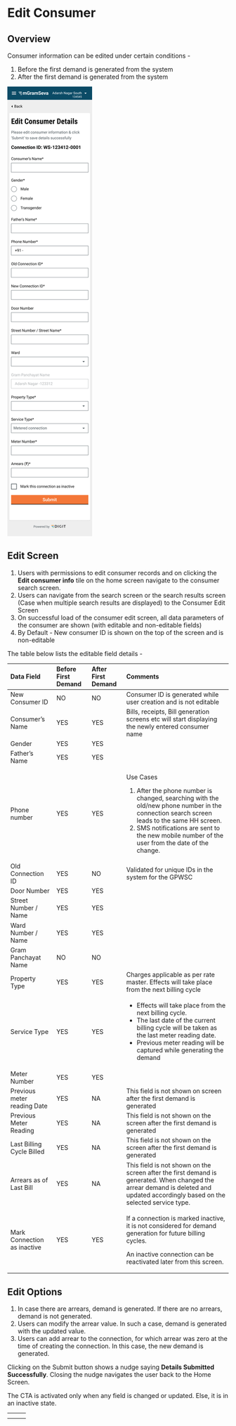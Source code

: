 # Edit Consumer

## Overview

Consumer information can be edited under certain conditions -

1. Before the first demand is generated from the system
2. After the first demand is generated from the system

![](../../../.gitbook/assets/image%20%2835%29.png)

## Edit Screen

1. Users with permissions to edit consumer records and on clicking the **Edit consumer info** tile on the home screen navigate to the consumer search screen.
2. Users can navigate from the search screen or the search results screen \(Case when multiple search results are displayed\) to the Consumer Edit Screen
3. On successful load of the consumer edit screen, all data parameters of the consumer are shown \(with editable and non-editable fields\)
4. By Default - New consumer ID is shown on the top of the screen and is non-editable 

The table below lists the editable field details -

<table>
  <thead>
    <tr>
      <th style="text-align:left"><b>Data Field</b>
      </th>
      <th style="text-align:left"><b>Before First Demand</b>
      </th>
      <th style="text-align:left"><b>After First Demand</b>
      </th>
      <th style="text-align:left"><b>Comments</b>
      </th>
    </tr>
  </thead>
  <tbody>
    <tr>
      <td style="text-align:left">New Consumer ID</td>
      <td style="text-align:left">NO</td>
      <td style="text-align:left">NO</td>
      <td style="text-align:left">Consumer ID is generated while user creation and is not editable</td>
    </tr>
    <tr>
      <td style="text-align:left">Consumer&#x2019;s Name</td>
      <td style="text-align:left">YES</td>
      <td style="text-align:left">YES</td>
      <td style="text-align:left">Bills, receipts, Bill generation screens etc will start displaying the
        newly entered consumer name</td>
    </tr>
    <tr>
      <td style="text-align:left">Gender</td>
      <td style="text-align:left">YES</td>
      <td style="text-align:left">YES</td>
      <td style="text-align:left"></td>
    </tr>
    <tr>
      <td style="text-align:left">Father&#x2019;s Name</td>
      <td style="text-align:left">YES</td>
      <td style="text-align:left">YES</td>
      <td style="text-align:left"></td>
    </tr>
    <tr>
      <td style="text-align:left">Phone number</td>
      <td style="text-align:left">YES</td>
      <td style="text-align:left">YES</td>
      <td style="text-align:left">
        <p>Use Cases</p>
        <ol>
          <li>After the phone number is changed, searching with the old/new phone number
            in the connection search screen leads to the same HH screen.</li>
          <li>SMS notifications are sent to the new mobile number of the user from the
            date of the change.</li>
        </ol>
      </td>
    </tr>
    <tr>
      <td style="text-align:left">Old Connection ID</td>
      <td style="text-align:left">YES</td>
      <td style="text-align:left">NO</td>
      <td style="text-align:left">Validated for unique IDs in the system for the GPWSC</td>
    </tr>
    <tr>
      <td style="text-align:left">Door Number</td>
      <td style="text-align:left">YES</td>
      <td style="text-align:left">YES</td>
      <td style="text-align:left"></td>
    </tr>
    <tr>
      <td style="text-align:left">Street Number / Name</td>
      <td style="text-align:left">YES</td>
      <td style="text-align:left">YES</td>
      <td style="text-align:left"></td>
    </tr>
    <tr>
      <td style="text-align:left">Ward Number / Name</td>
      <td style="text-align:left">YES</td>
      <td style="text-align:left">YES</td>
      <td style="text-align:left"></td>
    </tr>
    <tr>
      <td style="text-align:left">Gram Panchayat Name</td>
      <td style="text-align:left">NO</td>
      <td style="text-align:left">NO</td>
      <td style="text-align:left"></td>
    </tr>
    <tr>
      <td style="text-align:left">Property Type</td>
      <td style="text-align:left">YES</td>
      <td style="text-align:left">YES</td>
      <td style="text-align:left">Charges applicable as per rate master. Effects will take place from the
        next billing cycle</td>
    </tr>
    <tr>
      <td style="text-align:left">Service Type</td>
      <td style="text-align:left">YES</td>
      <td style="text-align:left">YES</td>
      <td style="text-align:left">
        <ul>
          <li>Effects will take place from the next billing cycle.</li>
          <li>The last date of the current billing cycle will be taken as the last meter
            reading date.</li>
          <li>Previous meter reading will be captured while generating the demand</li>
        </ul>
      </td>
    </tr>
    <tr>
      <td style="text-align:left">Meter Number</td>
      <td style="text-align:left">YES</td>
      <td style="text-align:left">YES</td>
      <td style="text-align:left"></td>
    </tr>
    <tr>
      <td style="text-align:left">Previous meter reading Date</td>
      <td style="text-align:left">YES</td>
      <td style="text-align:left">NA</td>
      <td style="text-align:left">This field is not shown on screen after the first demand is generated</td>
    </tr>
    <tr>
      <td style="text-align:left">Previous Meter Reading</td>
      <td style="text-align:left">YES</td>
      <td style="text-align:left">NA</td>
      <td style="text-align:left">This field is not shown on the screen after the first demand is generated</td>
    </tr>
    <tr>
      <td style="text-align:left">Last Billing Cycle Billed</td>
      <td style="text-align:left">YES</td>
      <td style="text-align:left">NA</td>
      <td style="text-align:left">This field is not shown on the screen after the first demand is generated</td>
    </tr>
    <tr>
      <td style="text-align:left">Arrears as of Last Bill</td>
      <td style="text-align:left">YES</td>
      <td style="text-align:left">NA</td>
      <td style="text-align:left">This field is not shown on the screen after the first demand is generated.
        When changed the arrear demand is deleted and updated accordingly based
        on the selected service type.</td>
    </tr>
    <tr>
      <td style="text-align:left">Mark Connection as inactive</td>
      <td style="text-align:left">YES</td>
      <td style="text-align:left">YES</td>
      <td style="text-align:left">
        <p>If a connection is marked inactive, it is not considered for demand generation
          for future billing cycles.</p>
        <p>An inactive connection can be reactivated later from this screen.</p>
      </td>
    </tr>
  </tbody>
</table>

## Edit Options

1. In case there are arrears, demand is generated. If there are no arrears, demand is not generated.
2. Users can modify the arrear value. In such a case, demand is generated with the updated value.
3. Users can add arrear to the connection, for which arrear was zero at the time of creating the connection. In this case, the new demand is generated.

Clicking on the Submit button shows a nudge saying **Details Submitted Successfully**. Closing the nudge navigates the user back to the Home Screen.

The CTA is activated only when any field is changed or updated. Else, it is in an inactive state.

|  |  |  |
| :--- | :--- | :--- |
|  |  |  |
|  |  |  |

